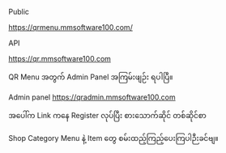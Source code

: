 


Public

https://qrmenu.mmsoftware100.com/

API

https://qr.mmsoftware100.com



QR Menu အတွက် Admin Panel အကြမ်းဖျဉ်း ရပါပြီ။

Admin panel
https://qradmin.mmsoftware100.com

အပေါ်က Link ကနေ Register လုပ်ပြီး စားသောက်ဆိုင် တစ်ဆိုင်စာ

Shop
Category
Menu နဲ့
Item တွေ စမ်းထည့်ကြည့်ပေးကြပါဉီးခင်ဗျ။
